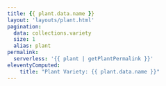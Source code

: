 ```yaml
---
title: {{ plant.data.name }}
layout: 'layouts/plant.html'
pagination:
  data: collections.variety
  size: 1
  alias: plant
permalink: 
  serverless: '{{ plant | getPlantPermalink }}'
eleventyComputed:
    title: "Plant Variety: {{ plant.data.name }}"
---
```

